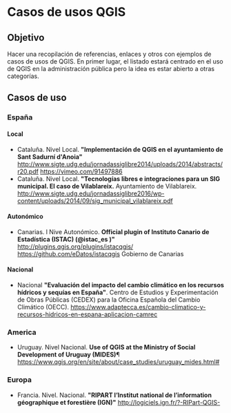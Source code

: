 # Casos de usos QGIS

## Objetivo

Hacer una recopilación de referencias, enlaces y otros con ejemplos de casos de usos de QGIS. 
En primer lugar, el listado estará centrado en el uso de QGIS en la administración pública pero la idea es estar abierto a otras categorías.

## Casos de uso

### España

#### Local
- Cataluña. Nivel Local. **"Implementación de QGIS en el ayuntamiento de Sant Sadurní d'Anoia"** http://www.sigte.udg.edu/jornadassiglibre2014/uploads/2014/abstracts/r20.pdf https://vimeo.com/91497886
- Cataluña. Nivel Local. **"Tecnologías libres e integraciones para un SIG municipal. El caso de Vilablareix.** Ayuntamiento de Vilablareix.  http://www.sigte.udg.edu/jornadassiglibre2016/wp-content/uploads/2014/09/sig_municipal_vilablareix.pdf

#### Autonómico
- Canarias. l Nive Autonómico. **Official plugin of Instituto Canario de Estadística (ISTAC)  (@istac_es )"** http://plugins.qgis.org/plugins/istacqgis/ https://github.com/eDatos/istacqgis Gobierno de Canarias

#### Nacional
- Nacional **"Evaluación del impacto del cambio climático en los recursos hídricos y sequías en España"**. Centro de Estudios y Experimentación de Obras Públicas (CEDEX) para la Oficina Española del Cambio Climático (OECC). https://www.adaptecca.es/cambio-climatico-y-recursos-hidricos-en-espana-aplicacion-camrec


### America
- Uruguay. Nivel Nacional. **Use of QGIS at the Ministry of Social Development of Uruguay (MIDES)**¶ https://www.qgis.org/en/site/about/case_studies/uruguay_mides.html#

### Europa
- Francia. Nivel. Nacional. **"RIPART  l’Institut national de l’information géographique et forestière (IGN)"** http://logiciels.ign.fr/?-RIPart-QGIS-



